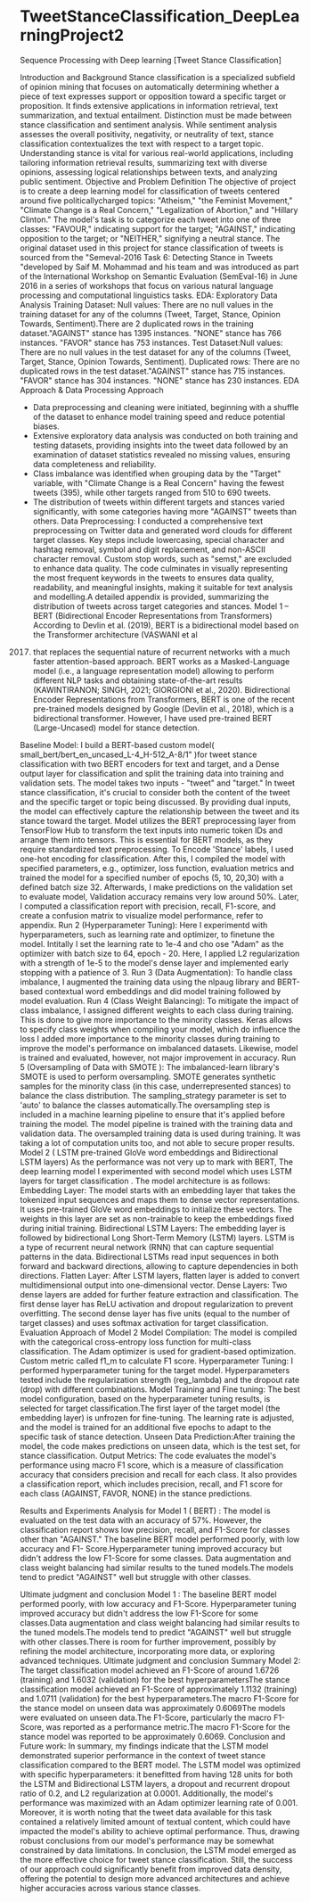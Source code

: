 # TweetStanceClassification_DeepLearningProject2
Sequence Processing with Deep learning [Tweet Stance Classification] 

Introduction and Background
Stance classification is a specialized subfield of opinion mining that focuses on automatically determining whether a piece
of text expresses support or opposition toward a specific target or proposition. It finds extensive applications in information
retrieval, text summarization, and textual entailment. Distinction must be made between stance classification and sentiment
analysis. While sentiment analysis assesses the overall positivity, negativity, or neutrality of text, stance classification
contextualizes the text with respect to a target topic. Understanding stance is vital for various real-world applications,
including tailoring information retrieval results, summarizing text with diverse opinions, assessing logical relationships
between texts, and analyzing public sentiment.
Objective and Problem Definition
The objective of project is to create a deep learning model for classification of tweets centered around five politicallycharged topics: "Atheism," "the Feminist Movement," "Climate Change is a Real Concern," "Legalization of Abortion,"
and "Hillary Clinton." The model's task is to categorize each tweet into one of three classes: "FAVOUR," indicating support
for the target; "AGAINST," indicating opposition to the target; or "NEITHER," signifying a neutral stance.
The original dataset used in this project for stance classification of tweets is sourced from the "Semeval-2016 Task 6:
Detecting Stance in Tweets "developed by Saif M. Mohammad and his team and was introduced as part of the International
Workshop on Semantic Evaluation (SemEval-16) in June 2016 in a series of workshops that focus on various natural
language processing and computational linguistics tasks.
EDA: Exploratory Data Analysis
Training Dataset: Null values: There are no null values in the training dataset for any of the columns (Tweet, Target,
Stance, Opinion Towards, Sentiment).There are 2 duplicated rows in the training dataset."AGAINST" stance has 1395
instances. "NONE" stance has 766 instances. "FAVOR" stance has 753 instances.
Test Dataset:Null values: There are no null values in the test dataset for any of the columns (Tweet, Target, Stance,
Opinion Towards, Sentiment). Duplicated rows: There are no duplicated rows in the test dataset."AGAINST" stance has
715 instances. "FAVOR" stance has 304 instances. "NONE" stance has 230 instances.
EDA Approach & Data Processing Approach
- Data preprocessing and cleaning were initiated, beginning with a shuffle of the dataset to enhance model training
speed and reduce potential biases.
- Extensive exploratory data analysis was conducted on both training and testing datasets, providing insights into
the tweet data followed by an examination of dataset statistics revealed no missing values, ensuring data
completeness and reliability.
- Class imbalance was identified when grouping data by the "Target" variable, with "Climate Change is a Real
Concern" having the fewest tweets (395), while other targets ranged from 510 to 690 tweets.
- The distribution of tweets within different targets and stances varied significantly, with some categories having
more "AGAINST" tweets than others.
Data Preprocessing: I conducted a comprehensive text preprocessing on Twitter data and generated word clouds for
different target classes. Key steps include lowercasing, special character and hashtag removal, symbol and digit
replacement, and non-ASCII character removal. Custom stop words, such as "semst," are excluded to enhance data quality.
The code culminates in visually representing the most frequent keywords in the tweets to ensures data quality, readability,
and meaningful insights, making it suitable for text analysis and modelling.A detailed appendix is provided, summarizing
the distribution of tweets across target categories and stances.
Model 1 – BERT (Bidirectional Encoder Representations from Transformers)
According to Devlin et al. (2019), BERT is a bidirectional model based on the Transformer architecture (VASWANI et al
2017) that replaces the sequential nature of recurrent networks with a much faster attention-based approach. BERT works
as a Masked-Language model (i.e., a language representation model) allowing to perform different NLP tasks and obtaining
state-of-the-art results (KAWINTIRANON; SINGH, 2021; GIORGIONI et al., 2020). Bidirectional Encoder
Representations from Transformers, BERT is one of the recent pre-trained models designed by Google (Devlin et al., 2018),
which is a bidirectional transformer. However, I have used pre-trained BERT (Large-Uncased) model for stance detection.


Baseline Model: I build a BERT-based custom model( small_bert/bert_en_uncased_L-4_H-512_A-8/1" )for tweet stance
classification with two BERT encoders for text and target, and a Dense output layer for classification and split the training
data into training and validation sets. The model takes two inputs - "tweet" and "target." In tweet stance classification, it's
crucial to consider both the content of the tweet and the specific target or topic being discussed. By providing dual inputs,
the model can effectively capture the relationship between the tweet and its stance toward the target. Model utilizes the
BERT preprocessing layer from TensorFlow Hub to transform the text inputs into numeric token IDs and arrange them
into tensors. This is essential for BERT models, as they require standardized text preprocessing. To Encode 'Stance' labels,
I used one-hot encoding for classification. After this, I compiled the model with specified parameters, e.g., optimizer, loss
function, evaluation metrics and trained the model for a specified number of epochs (5, 10, 20,30) with a defined batch
size 32. Afterwards, I make predictions on the validation set to evaluate model, Validation accuracy remains very low
around 50%. Later, I computed a classification report with precision, recall, F1-score, and create a confusion matrix to
visualize model performance, refer to appendix.
Run 2 (Hyperparameter Tuning): Here I experimentd with hyperparameters, such as learning rate and optimizer, to finetune the model. Intitally I set the learning rate to 1e-4 and cho ose "Adam" as the optimizer with batch size to 64, epoch -
20. Here, I applied L2 regularization with a strength of 1e-5 to the model's dense layer and implemented early stopping
with a patience of 3.
Run 3 (Data Augmentation): To handle class imbalance, I augmented the training data using the nlpaug library and
BERT-based contextual word embeddings and did model training followed by model evaluation.
Run 4 (Class Weight Balancing): To mitigate the impact of class imbalance, I assigned different weights to each class
during training. This is done to give more importance to the minority classes. Keras allows to specify class weights when
compiling your model, which do influence the loss I added more importance to the minority classes during training to
improve the model's performance on imbalanced datasets. Likewise, model is trained and evaluated, however, not major
improvement in accuracy.
Run 5 (Oversampling of Data with SMOTE ): The imbalanced-learn library's SMOTE is used to perform oversampling.
SMOTE generates synthetic samples for the minority class (in this case, underrepresented stances) to balance the class
distribution. The sampling_strategy parameter is set to 'auto' to balance the classes automatically.The oversampling step is
included in a machine learning pipeline to ensure that it's applied before training the model. The model pipeline is trained
with the training data and validation data. The oversampled training data is used during training. It was taking a lot of
computation units too, and not able to secure proper results.
Model 2 ( LSTM pre-trained GloVe word embeddings and Bidirectional LSTM layers)
As the performance was not very up to mark with BERT, The deep learning model I experimented with second model
which uses LSTM layers for target classification . The model architecture is as follows:
Embedding Layer: The model starts with an embedding layer that takes the tokenized input sequences and maps them to
dense vector representations. It uses pre-trained GloVe word embeddings to initialize these vectors. The weights in this
layer are set as non-trainable to keep the embeddings fixed during initial training.
Bidirectional LSTM Layers: The embedding layer is followed by bidirectional Long Short-Term Memory (LSTM)
layers. LSTM is a type of recurrent neural network (RNN) that can capture sequential patterns in the data. Bidirectional
LSTMs read input sequences in both forward and backward directions, allowing to capture dependencies in both directions.
Flatten Layer: After LSTM layers, flatten layer is added to convert multidimensional output into one-dimensional vector.
Dense Layers: Two dense layers are added for further feature extraction and classification. The first dense layer has ReLU
activation and dropout regularization to prevent overfitting. The second dense layer has five units (equal to the number of
target classes) and uses softmax activation for target classification.
Evaluation Approach of Model 2
Model Compilation: The model is compiled with the categorical cross-entropy loss function for multi-class classification.
The Adam optimizer is used for gradient-based optimization. Custom metric called f1_m to calculate F1 score.
Hyperparameter Tuning: I performed hyperparameter tuning for the target model. Hyperparameters tested include the
regularization strength (reg_lambda) and the dropout rate (drop) with different combinations.
Model Training and Fine tuning: The best model configuration, based on the hyperparameter tuning results, is selected
for target classification.The first layer of the target model (the embedding layer) is unfrozen for fine-tuning. The learning
rate is adjusted, and the model is trained for an additional five epochs to adapt to the specific task of stance detection.
Unseen Data Prediction:After training the model, the code makes predictions on unseen data, which is the test set, for
stance classification.
Output Metrics: The code evaluates the model's performance using macro F1 score, which is a measure of classification
accuracy that considers precision and recall for each class. It also provides a classification report, which includes precision,
recall, and F1 score for each class (AGAINST, FAVOR, NONE) in the stance predictions.


Results and Experiments Analysis for Model 1 ( BERT) : The model is evaluated on the test data
with an accuracy of 57%. However, the classification report shows low precision, recall, and F1-Score for
classes other than "AGAINST." The baseline BERT model performed poorly, with low accuracy and F1-
Score.Hyperparameter tuning improved accuracy but didn't address the low F1-Score for some classes.
Data augmentation and class weight balancing had similar results to the tuned models.The models tend
to predict "AGAINST" well but struggle with other classes.

Ultimate judgment and conclusion Model 1 : The baseline BERT model performed poorly, with low accuracy
and F1-Score. Hyperparameter tuning improved accuracy but didn't address the low F1-Score for some classes.Data
augmentation and class weight balancing had similar results to the tuned models.The models tend to predict "AGAINST"
well but struggle with other classes.There is room for further improvement, possibly by refining the model architecture,
incorporating more data, or exploring advanced techniques.
Ultimate judgment and conclusion Summary Model 2: The target classification model achieved an F1-Score
of around 1.6726 (training) and 1.6032 (validation) for the best hyperparametersThe stance classification model achieved
an F1-Score of approximately 1.1132 (training) and 1.0711 (validation) for the best hyperparameters.The macro F1-Score
for the stance model on unseen data was approximately 0.6069The models were evaluated on unseen data.The F1-Score,
particularly the macro F1-Score, was reported as a performance metric.The macro F1-Score for the stance model was
reported to be approximately 0.6069.
Conclusion and Future work: In summary, my findings indicate that the LSTM model demonstrated superior
performance in the context of tweet stance classification compared to the BERT model. The LSTM model was optimized
with specific hyperparameters: it benefitted from having 128 units for both the LSTM and Bidirectional LSTM layers, a
dropout and recurrent dropout ratio of 0.2, and L2 regularization at 0.0001. Additionally, the model's performance was
maximized with an Adam optimizer learning rate of 0.001. Moreover, it is worth noting that the tweet data available for
this task contained a relatively limited amount of textual content, which could have impacted the model's ability to achieve
optimal performance. Thus, drawing robust conclusions from our model's performance may be somewhat constrained by
data limitations.
In conclusion, the LSTM model emerged as the more effective choice for tweet stance classification. Still, the success of
our approach could significantly benefit from improved data density, offering the potential to design more advanced
architectures and achieve higher accuracies across various stance classes.

